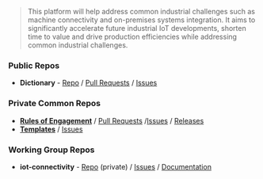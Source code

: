  > This platform will help address common industrial challenges such as machine connectivity and on-premises systems integration. It aims to significantly accelerate future industrial IoT developments, shorten time to value and drive production efficiencies while addressing common industrial challenges.
 
### Public Repos
 * **Dictionary** -
 [Repo]() / [Pull Requests]() / [Issues]() 
 
### Private Common Repos
 * **[Rules of Engagement](https://github.com/OpenManufacturingPlatform/rules-of-engagement)** / [Pull Requests]() /[Issues](https://github.com/OpenManufacturingPlatform/rules-of-engagement/issues) / [Releases](https://github.com/OpenManufacturingPlatform/rules-of-engagement/releases)
 * **[Templates](https://github.com/OpenManufacturingPlatform/templates)** / [Issues](https://github.com/OpenManufacturingPlatform/templates/issues)
 
### Working Group Repos
 * **iot-connectivity** - [Repo]() (private) / [Issues]() / [Documentation]()
 
 
  
 
